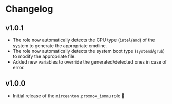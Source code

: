 # Changelog

## v1.0.1

* The role now automatically detects the CPU type (`intel`/`amd`) of the system to generate the appropriate cmdline.
* The role now automatically detects the system boot type (`systemd`/`grub`) to modify the appropriate file.
* Added new variables to override the generated/detected ones in case of error.

## v1.0.0

* Initial release of the `mirceanton.proxmox_iommu` role 🚀
